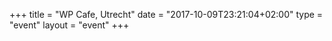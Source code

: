 +++
title = "WP Cafe, Utrecht"
date = "2017-10-09T23:21:04+02:00"
type = "event"
layout = "event"
+++


